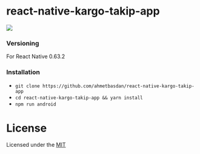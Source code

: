 # react-native-kargo-takip-app

![](https://github.com/ahmetbasdan/react-native-kargo-takip-app/blob/master/assets/images/kargo-takip-app-preview.jpg)

### Versioning

For React Native 0.63.2

### Installation

- `git clone https://github.com/ahmetbasdan/react-native-kargo-takip-app`
- `cd react-native-kargo-takip-app && yarn install`
- `npm run android`

# License

Licensed under the [MIT](LICENSE)
